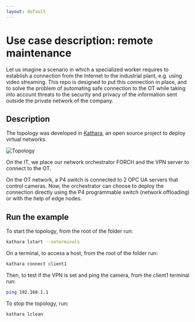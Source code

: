 ```yaml
---
layout: default
---
```


<!-- Text can be **bold**, _italic_, or ~~strikethrough~~.

There should be whitespace between paragraphs.

There should be whitespace between paragraphs. We recommend including a README, or a file with information about your project. -->

# Use case description: remote maintenance
Let us imagine a scenario in which a specialized worker requires to establish a connection from the Internet to the industrial plant, e.g. using video streaming. This repo is designed to put this connection in place, and to solve the problem of automating safe connection to the OT while taking into account threats to the security and privacy of the information sent outside the private network of the company.

## Description

The topology was developed in [Kathara](https://www.kathara.org/), an open source project to deploy virtual networks. 

![Topology](/assets/images/Forch-Industrial-Topo.png)

On the IT, we place our network orchestrator FORCH and the VPN server to connect to the OT. 

On the OT network, a P4 switch is connected to 2 OPC UA servers that control cameras. Now, the orchestrator can choose to deploy the connection directly using the P4 programmable switch (network offloading) or with the help of edge nodes.

## Run the example

To start the topology, from the root of the folder run:
```bash
kathara lstart --noterminals
```

On a terminal, to access a host, from the root of the folder run:
```bash
kathara connect client1
```

Then, to test if the VPN is set and ping the camera, from the client1 terminal run:
```bash
ping 192.168.1.1
```

To stop the topology, run:
```bash
kathara lclean
```
